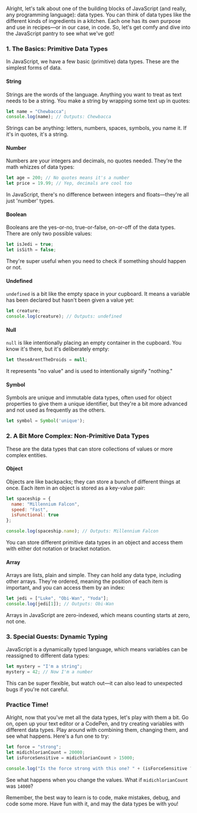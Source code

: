Alright, let's talk about one of the building blocks of JavaScript (and really, any programming language): data types. You can think of data types like the different kinds of ingredients in a kitchen. Each one has its own purpose and use in recipes—or in our case, in code. So, let's get comfy and dive into the JavaScript pantry to see what we've got!

### 1. The Basics: Primitive Data Types

In JavaScript, we have a few basic (primitive) data types. These are the simplest forms of data.

#### String
Strings are the words of the language. Anything you want to treat as text needs to be a string. You make a string by wrapping some text up in quotes:

```javascript
let name = "Chewbacca";
console.log(name); // Outputs: Chewbacca
```

Strings can be anything: letters, numbers, spaces, symbols, you name it. If it's in quotes, it's a string.

#### Number
Numbers are your integers and decimals, no quotes needed. They're the math whizzes of data types:

```javascript
let age = 200; // No quotes means it's a number
let price = 19.99; // Yep, decimals are cool too
```

In JavaScript, there's no difference between integers and floats—they're all just 'number' types.

#### Boolean
Booleans are the yes-or-no, true-or-false, on-or-off of the data types. There are only two possible values:

```javascript
let isJedi = true;
let isSith = false;
```

They're super useful when you need to check if something should happen or not.

#### Undefined
`undefined` is a bit like the empty space in your cupboard. It means a variable has been declared but hasn't been given a value yet:

```javascript
let creature;
console.log(creature); // Outputs: undefined
```

#### Null
`null` is like intentionally placing an empty container in the cupboard. You know it's there, but it's deliberately empty:

```javascript
let theseArentTheDroids = null;
```

It represents "no value" and is used to intentionally signify "nothing."

#### Symbol
Symbols are unique and immutable data types, often used for object properties to give them a unique identifier, but they're a bit more advanced and not used as frequently as the others.

```javascript
let symbol = Symbol('unique');
```

### 2. A Bit More Complex: Non-Primitive Data Types

These are the data types that can store collections of values or more complex entities.

#### Object
Objects are like backpacks; they can store a bunch of different things at once. Each item in an object is stored as a key-value pair:

```javascript
let spaceship = {
  name: "Millennium Falcon",
  speed: "Fast",
  isFunctional: true
};

console.log(spaceship.name); // Outputs: Millennium Falcon
```

You can store different primitive data types in an object and access them with either dot notation or bracket notation.

#### Array
Arrays are lists, plain and simple. They can hold any data type, including other arrays. They're ordered, meaning the position of each item is important, and you can access them by an index:

```javascript
let jedi = ["Luke", "Obi-Wan", "Yoda"];
console.log(jedi[1]); // Outputs: Obi-Wan
```

Arrays in JavaScript are zero-indexed, which means counting starts at zero, not one.

### 3. Special Guests: Dynamic Typing

JavaScript is a dynamically typed language, which means variables can be reassigned to different data types:

```javascript
let mystery = "I'm a string";
mystery = 42; // Now I'm a number
```

This can be super flexible, but watch out—it can also lead to unexpected bugs if you're not careful.

### Practice Time!

Alright, now that you've met all the data types, let's play with them a bit. Go on, open up your text editor or a CodePen, and try creating variables with different data types. Play around with combining them, changing them, and see what happens. Here's a fun one to try:

```javascript
let force = "strong";
let midichlorianCount = 20000;
let isForceSensitive = midichlorianCount > 15000;

console.log("Is the force strong with this one? " + (isForceSensitive ? "Yes" : "No"));
```

See what happens when you change the values. What if `midichlorianCount` was `14000`?

Remember, the best way to learn is to code, make mistakes, debug, and code some more. Have fun with it, and may the data types be with you!
